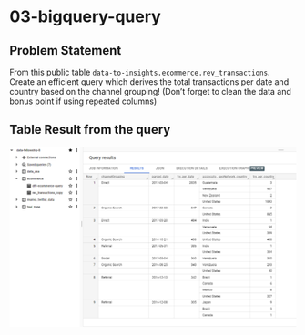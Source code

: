 # 03-bigquery-query

## Problem Statement

From this public table `data-to-insights.ecommerce.rev_transactions`. Create an efficient query which
derives the total transactions per date and country based on the channel grouping! (Don’t forget to
clean the data and bonus point if using repeated columns)

## Table Result from the query

![](src/query_result.png)
